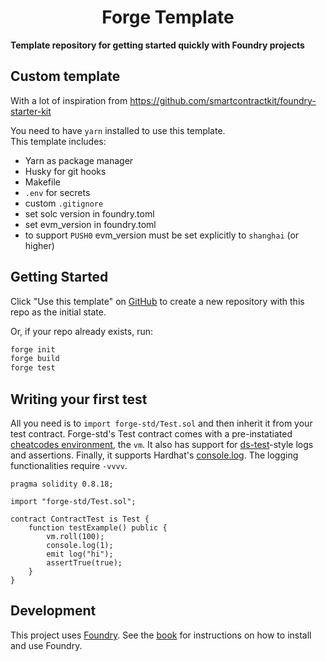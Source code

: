 # <h1 align="center"> Forge Template </h1>

**Template repository for getting started quickly with Foundry projects**

## Custom template

With a lot of inspiration from https://github.com/smartcontractkit/foundry-starter-kit

You need to have `yarn` installed to use this template.  
This template includes:
- Yarn as package manager
- Husky for git hooks
- Makefile
- `.env` for secrets
- custom `.gitignore`
- set solc version in foundry.toml
- set evm_version in foundry.toml
- to support `PUSH0` evm_version must be set explicitly to `shanghai` (or higher)

## Getting Started

Click "Use this template" on [GitHub](https://github.com/foundry-rs/forge-template) to create a new repository with this repo as the initial state.

Or, if your repo already exists, run:

```sh
forge init
forge build
forge test
```

## Writing your first test

All you need is to `import forge-std/Test.sol` and then inherit it from your test contract. Forge-std's Test contract comes with a pre-instatiated [cheatcodes environment](https://book.getfoundry.sh/cheatcodes/), the `vm`. It also has support for [ds-test](https://book.getfoundry.sh/reference/ds-test.html)-style logs and assertions. Finally, it supports Hardhat's [console.log](https://github.com/brockelmore/forge-std/blob/master/src/console.sol). The logging functionalities require `-vvvv`.

```solidity
pragma solidity 0.8.18;

import "forge-std/Test.sol";

contract ContractTest is Test {
    function testExample() public {
        vm.roll(100);
        console.log(1);
        emit log("hi");
        assertTrue(true);
    }
}

```

## Development

This project uses [Foundry](https://getfoundry.sh). See the [book](https://book.getfoundry.sh/getting-started/installation.html) for instructions on how to install and use Foundry.
